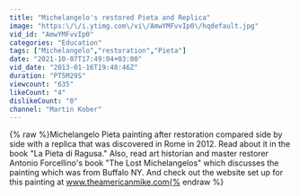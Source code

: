 ```yaml
---
title: "Michelangelo's restored Pieta and Replica"
image: "https:\/\/i.ytimg.com\/vi\/AmwYMFvvIp0\/hqdefault.jpg"
vid_id: "AmwYMFvvIp0"
categories: "Education"
tags: ["Michelangelo","restoration","Pieta"]
date: "2021-10-07T17:49:04+03:00"
vid_date: "2013-01-16T19:48:46Z"
duration: "PT5M29S"
viewcount: "635"
likeCount: "4"
dislikeCount: "0"
channel: "Martin Kober"
---
```

{% raw %}Michelangelo Pieta painting after restoration compared side by side with a replica that was discovered in Rome in 2012. Read about it in the book &quot;La Pieta di Ragusa.&quot; Also, read art historian and master restorer Antonio Forcellino's book &quot;The Lost Michelangelos&quot; which discusses the painting which was from Buffalo NY. And check out the website set up for this painting at www.theamericanmike.com{% endraw %}
